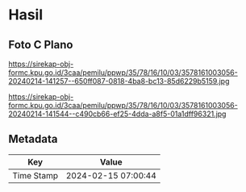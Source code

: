 # Hasil

## Foto C Plano

https://sirekap-obj-formc.kpu.go.id/3caa/pemilu/ppwp/35/78/16/10/03/3578161003056-20240214-141257--650ff087-0818-4ba8-bc13-85d6229b5159.jpg

https://sirekap-obj-formc.kpu.go.id/3caa/pemilu/ppwp/35/78/16/10/03/3578161003056-20240214-141544--c490cb66-ef25-4dda-a8f5-01a1dff96321.jpg


## Metadata

| Key        | Value               |
| ---------- | ------------------- |
| Time Stamp | 2024-02-15 07:00:44 |



